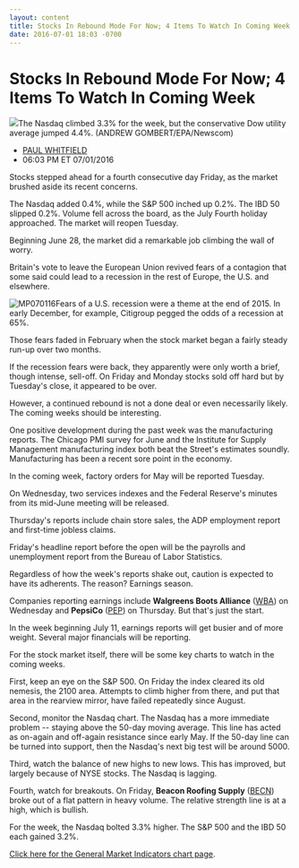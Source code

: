 ```yaml
---
layout: content
title: Stocks In Rebound Mode For Now; 4 Items To Watch In Coming Week
date: 2016-07-01 18:03 -0700
---
```



Stocks In Rebound Mode For Now; 4 Items To Watch In Coming Week
================================================================


![](https://www.investors.com/wp-content/uploads/2016/07/BIGPIC-070116-newscom.jpg)The Nasdaq climbed 3.3% for the week, but the conservative Dow utility average jumped 4.4%. (ANDREW GOMBERT/EPA/Newscom)



* [PAUL WHITFIELD](https://www.investors.com/author/whitfieldp/ "Posts by PAUL WHITFIELD")
* 06:03 PM ET 07/01/2016




Stocks stepped ahead for a fourth consecutive day Friday, as the market brushed aside its recent concerns.


The Nasdaq added 0.4%, while the S&P 500 inched up 0.2%. The IBD 50 slipped 0.2%. Volume fell across the board, as the July Fourth holiday approached. The market will reopen Tuesday.


Beginning June 28, the market did a remarkable job climbing the wall of worry.


Britain's vote to leave the European Union revived fears of a contagion that some said could lead to a recession in the rest of Europe, the U.S. and elsewhere.


![MP070116](https://www.investors.com/wp-content/uploads/2016/07/MP070116-223x300.jpg)Fears of a U.S. recession were a theme at the end of 2015. In early December, for example, Citigroup pegged the odds of a recession at 65%.


Those fears faded in February when the stock market began a fairly steady run-up over two months.


If the recession fears were back, they apparently were only worth a brief, though intense, sell-off. On Friday and Monday stocks sold off hard but by Tuesday's close, it appeared to be over.


However, a continued rebound is not a done deal or even necessarily likely. The coming weeks should be interesting.


One positive development during the past week was the manufacturing reports. The Chicago PMI survey for June and the Institute for Supply Management manufacturing index both beat the Street's estimates soundly. Manufacturing has been a recent sore point in the economy.


In the coming week, factory orders for May will be reported Tuesday.


On Wednesday, two services indexes and the Federal Reserve's minutes from its mid-June meeting will be released.


Thursday's reports include chain store sales, the ADP employment report and first-time jobless claims.


Friday's headline report before the open will be the payrolls and unemployment report from the Bureau of Labor Statistics.


Regardless of how the week's reports shake out, caution is expected to have its adherents. The reason? Earnings season.


Companies reporting earnings include **Walgreens Boots Alliance** ([WBA](https://research.investors.com/quote.aspx?symbol=WBA)) on Wednesday and **PepsiCo** ([PEP](https://research.investors.com/quote.aspx?symbol=PEP)) on Thursday. But that's just the start.


In the week beginning July 11, earnings reports will get busier and of more weight. Several major financials will be reporting.


For the stock market itself, there will be some key charts to watch in the coming weeks.


First, keep an eye on the S&P 500. On Friday the index cleared its old nemesis, the 2100 area. Attempts to climb higher from there, and put that area in the rearview mirror, have failed repeatedly since August.


Second, monitor the Nasdaq chart. The Nasdaq has a more immediate problem -- staying above the 50-day moving average. This line has acted as on-again and off-again resistance since early May. If the 50-day line can be turned into support, then the Nasdaq's next big test will be around 5000.


Third, watch the balance of new highs to new lows. This has improved, but largely because of NYSE stocks. The Nasdaq is lagging.


Fourth, watch for breakouts. On Friday, **Beacon Roofing Supply** ([BECN](https://research.investors.com/quote.aspx?symbol=BECN)) broke out of a flat pattern in heavy volume. The relative strength line is at a high, which is bullish.


For the week, the Nasdaq bolted 3.3% higher. The S&P 500 and the IBD 50 each gained 3.2%.


[Click here for the General Market Indicators chart page](https://www.investors.com/wp-content/uploads/2016/07/IBD0107153659GMI.pdf).





